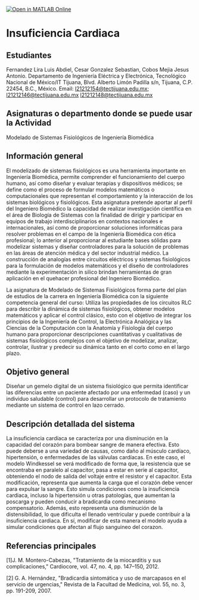 [![Open in MATLAB Online](https://www.mathworks.com/images/responsive/global/open-in-matlab-online.svg)](https://matlab.mathworks.com/open/github/v1?repo=Sebastiancesar12/Insuficiencia-Cardiaca)

#  Insuficiencia Cardiaca


## Estudiantes
Fernandez Lira Luis Abdiel, Cesar Gonzalez Sebastian, Cobos Mejia Jesus Antonio.
Departamento de Ingeniería Eléctrica y Electrónica, Tecnológico Nacional de México/IT Tijuana, Blvd. Alberto Limón Padilla s/n, Tijuana, C.P. 22454, B.C., México. Email: l21212154@tectijuana.edu.mx; l21212146@tectijuana.edu.mx l21212148@tectijuana.edu.mx


## Asignaturas o departmento donde se puede usar la Actividad
Modelado de Sistemas Fisiológicos de Ingeniería Biomédica

## Información general
El modelizado de sistemas fisiológicos es una herramienta importante en Ingeniería Biomédica, permite comprender el funcionamiento del cuerpo humano, así como diseñar y evaluar terapias y dispositivos médicos; se define como el proceso de formular modelos matemáticos o computacionales que representan el comportamiento y la interacción de los sistemas biológicos y fisiológicos. Esta asignatura pretende aportar al perfil del Ingeniero Biomédico la capacidad de realizar investigación científica en el área de Biología de Sistemas con la finalidad de dirigir y participar en equipos de trabajo interdisciplinarios en contextos nacionales e internacionales, así como de proporcionar soluciones informáticas para resolver problemas en el campo de la Ingeniería Biomédica con ética profesional; lo anterior al proporcionar al estudiante bases sólidas para modelizar sistemas y diseñar controladores para la solución de problemas en las áreas de atención médica y del sector industrial médico. La construcción de analogías entre circuitos eléctricos y sistemas fisiológicos para la formulación de modelos matemáticos y el diseño de controladores mediante la experimentación in silico brindan herramientas de gran aplicación en el quehacer profesional del Ingeniero Biomédico.

La asignatura de Modelado de Sistemas Fisiológicos forma parte del plan de estudios de la carrera en Ingeniería Biomédica con la siguiente competencia general del curso: Utiliza las propiedades de los circuitos RLC para describir la dinámica de sistemas fisiológicos, obtener modelos matemáticos y aplicar el control clásico, esto con el objetivo de integrar los principios de la Ingeniería de Control, la Electrónica Analógica y las Ciencias de la Computación con la Anatomía y Fisiología del cuerpo humano para proporcionar descripciones cuantitativas y cualitativas de sistemas fisiológicos complejos con el objetivo de modelizar, analizar, controlar, ilustrar y predecir su dinámica tanto en el corto como en el largo plazo.

## Objetivo general
Diseñar un gemelo digital de un sistema fisiológico que permita identificar las diferencias entre un paciente afectado por una enfermedad (caso) y un individuo saludable (control) para desarrollar un protocolo de tratamiento mediante un sistema de control en lazo cerrado.

## Descripción detallada del sistema
La insuficiencia cardíaca se caracteriza por una disminución en la capacidad del corazón para bombear sangre de manera efectiva. Esto puede deberse a una variedad de causas, como daño al músculo cardíaco, hipertensión, o enfermedades de las válvulas cardíacas. En este caso, el modelo Windkessel se verá modificado de forma que, la resistencia que se encontraba en paralelo al capacitor, pasa a estar en serie al capacitor, obteniendo el nodo de salida del voltaje entre el resistor y el capacitor. Esta modificación, representa que aumenta la carga que el corazón debe vencer para expulsar la sangre. Esto simula condiciones como la insuficiencia cardiaca, incluso la hipertensión u otras patologías, que aumentan la poscarga y pueden conducir a bradicardia como mecanismo compensatorio.
Además, esto representa una disminución de la distensibilidad, lo que dificulta el llenado ventricular y puede contribuir a la insuficiencia cardiaca. En sí, modificar de esta manera el modelo ayuda a simular condiciones que afectan al flujo sanguineo del corazon.

## Referencias principales
[1]J. M. Montero-Cabezas, "Tratamiento de la miocarditis y sus complicaciones," Cardiocore, vol. 47, no. 4, pp. 147–150, 2012.

[2] G. A. Hernández, "Bradicardia sintomática y uso de marcapasos en el servicio de urgencias," Revista de la Facultad de Medicina, vol. 55, no. 3, pp. 191-209, 2007. 



